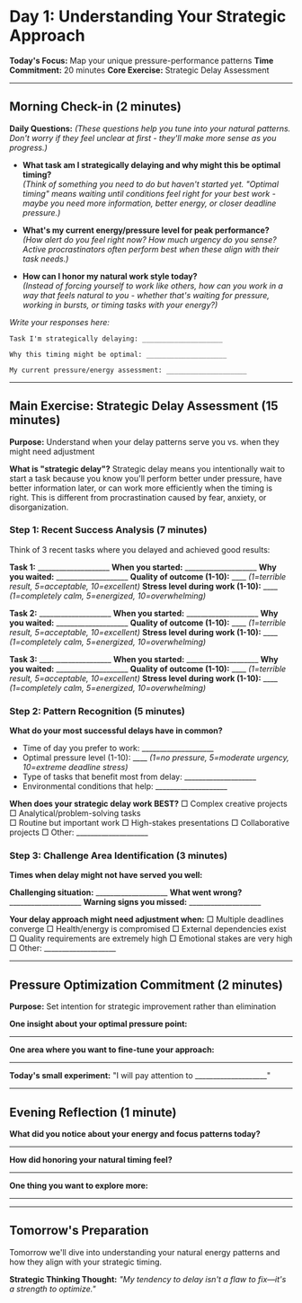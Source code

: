 # Day 1: Understanding Your Strategic Approach

**Today's Focus:** Map your unique pressure-performance patterns
**Time Commitment:** 20 minutes
**Core Exercise:** Strategic Delay Assessment

---

## Morning Check-in (2 minutes)

**Daily Questions:** *(These questions help you tune into your natural patterns. Don't worry if they feel unclear at first - they'll make more sense as you progress.)*

- **What task am I strategically delaying and why might this be optimal timing?**  
  *(Think of something you need to do but haven't started yet. "Optimal timing" means waiting until conditions feel right for your best work - maybe you need more information, better energy, or closer deadline pressure.)*

- **What's my current energy/pressure level for peak performance?**  
  *(How alert do you feel right now? How much urgency do you sense? Active procrastinators often perform best when these align with their task needs.)*

- **How can I honor my natural work style today?**  
  *(Instead of forcing yourself to work like others, how can you work in a way that feels natural to you - whether that's waiting for pressure, working in bursts, or timing tasks with your energy?)*

*Write your responses here:*
```
Task I'm strategically delaying: ____________________

Why this timing might be optimal: ____________________

My current pressure/energy assessment: ____________________
```

---

## Main Exercise: Strategic Delay Assessment (15 minutes)

**Purpose:** Understand when your delay patterns serve you vs. when they might need adjustment

**What is "strategic delay"?** Strategic delay means you intentionally wait to start a task because you know you'll perform better under pressure, have better information later, or can work more efficiently when the timing is right. This is different from procrastination caused by fear, anxiety, or disorganization.

### Step 1: Recent Success Analysis (7 minutes)
Think of 3 recent tasks where you delayed and achieved good results:

**Task 1:** ____________________
**When you started:** ____________________
**Why you waited:** ____________________
**Quality of outcome (1-10):** ____ *(1=terrible result, 5=acceptable, 10=excellent)*
**Stress level during work (1-10):** ____ *(1=completely calm, 5=energized, 10=overwhelming)*

**Task 2:** ____________________
**When you started:** ____________________
**Why you waited:** ____________________
**Quality of outcome (1-10):** ____ *(1=terrible result, 5=acceptable, 10=excellent)*
**Stress level during work (1-10):** ____ *(1=completely calm, 5=energized, 10=overwhelming)*

**Task 3:** ____________________
**When you started:** ____________________
**Why you waited:** ____________________
**Quality of outcome (1-10):** ____ *(1=terrible result, 5=acceptable, 10=excellent)*
**Stress level during work (1-10):** ____ *(1=completely calm, 5=energized, 10=overwhelming)*

### Step 2: Pattern Recognition (5 minutes)

**What do your most successful delays have in common?**
- Time of day you prefer to work: ____________________
- Optimal pressure level (1-10): ____ *(1=no pressure, 5=moderate urgency, 10=extreme deadline stress)*
- Type of tasks that benefit most from delay: ____________________
- Environmental conditions that help: ____________________

**When does your strategic delay work BEST?**
□ Complex creative projects
□ Analytical/problem-solving tasks  
□ Routine but important work
□ High-stakes presentations
□ Collaborative projects
□ Other: ____________________

### Step 3: Challenge Area Identification (3 minutes)

**Times when delay might not have served you well:**

**Challenging situation:** ____________________
**What went wrong?** ____________________
**Warning signs you missed:** ____________________

**Your delay approach might need adjustment when:**
□ Multiple deadlines converge
□ Health/energy is compromised
□ External dependencies exist
□ Quality requirements are extremely high
□ Emotional stakes are very high
□ Other: ____________________

---

## Pressure Optimization Commitment (2 minutes)

**Purpose:** Set intention for strategic improvement rather than elimination

**One insight about your optimal pressure point:**
____________________

**One area where you want to fine-tune your approach:**
____________________

**Today's small experiment:**
"I will pay attention to ____________________"

---

## Evening Reflection (1 minute)

**What did you notice about your energy and focus patterns today?**
____________________

**How did honoring your natural timing feel?**
____________________

**One thing you want to explore more:**
____________________

---

## Tomorrow's Preparation
Tomorrow we'll dive into understanding your natural energy patterns and how they align with your strategic timing.

**Strategic Thinking Thought:**
*"My tendency to delay isn't a flaw to fix—it's a strength to optimize."*